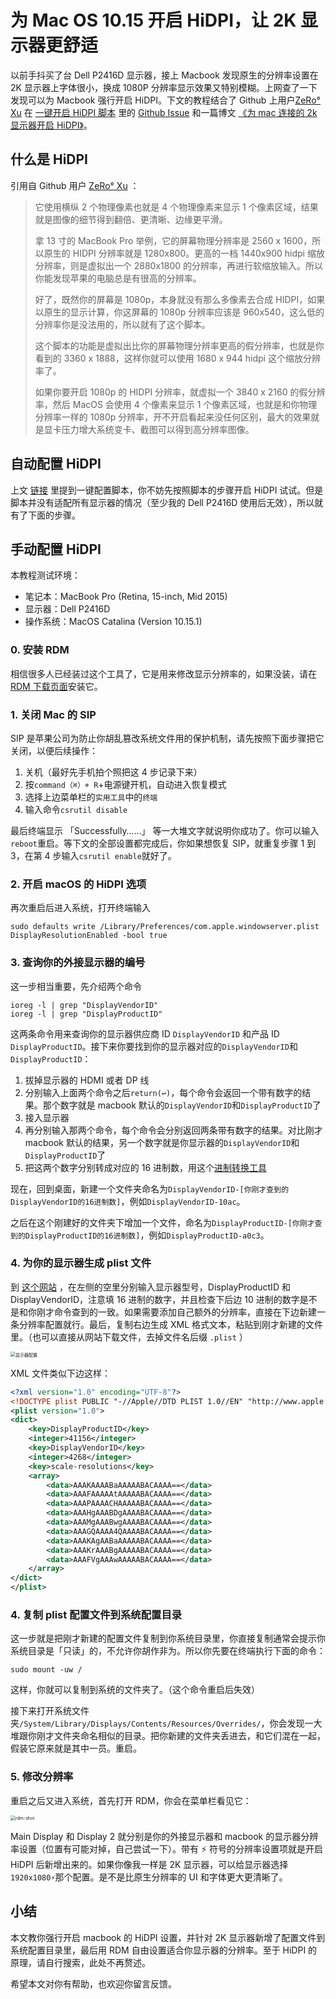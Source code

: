 # 为 Mac OS 10.15 开启 HiDPI，让 2K 显示器更舒适


以前手抖买了台 Dell P2416D 显示器，接上 Macbook 发现原生的分辨率设置在 2K 显示器上字体很小，换成 1080P 分辨率显示效果又特别模糊。上网查了一下发现可以为 Macbook 强行开启 HiDPI。下文的教程结合了 Github 上用户[ZeRo° Xu](https://github.com/xzhih) 在 [一键开启 HiDPI 脚本](https://github.com/xzhih/one-key-hidpi) 里的 [Github Issue](https://github.com/syscl/Enable-HiDPI-OSX/issues/49) 和一篇博文 [《为 mac 连接的 2k 显示器开启 HiDPI》](https://www.smslit.top/2019/01/02/mac_hidpi/)。

## 什么是 HiDPI

引用自 Github 用户 [ZeRo° Xu](https://github.com/xzhih) ：

> 它使用横纵 2 个物理像素也就是 4 个物理像素来显示 1 个像素区域，结果就是图像的细节得到翻倍、更清晰、边缘更平滑。
>
> 拿 13 寸的 MacBook Pro 举例，它的屏幕物理分辨率是 2560 x 1600，所以原生的 HIDPI 分辨率就是 1280x800。更高的一档 1440x900 hidpi 缩放分辨率，则是虚拟出一个 2880x1800 的分辨率，再进行软缩放输入。所以你能发现苹果的电脑总是有很高的分辨率。
>
> 好了，既然你的屏幕是 1080p，本身就没有那么多像素去合成 HIDPI，如果以原生的显示计算，你这屏幕的 1080p 分辨率应该是 960x540，这么低的分辨率你是没法用的，所以就有了这个脚本。
>
> 这个脚本的功能是虚拟出比你的屏幕物理分辨率更高的假分辨率，也就是你看到的 3360 x 1888，这样你就可以使用 1680 x 944 hidpi 这个缩放分辨率了。
>
> 如果你要开启 1080p 的 HIDPI 分辨率，就虚拟一个 3840 x 2160 的假分辨率，然后 MacOS 会使用 4 个像素来显示 1 个像素区域，也就是和你物理分辨率一样的 1080p 分辨率，开不开启看起来没任何区别，最大的效果就是显卡压力增大系统变卡、截图可以得到高分辨率图像。

## 自动配置 HiDPI

上文 [链接](https://github.com/xzhih/one-key-hidpi) 里提到一键配置脚本，你不妨先按照脚本的步骤开启 HiDPI 试试。但是脚本并没有适配所有显示器的情况（至少我的 Dell P2416D 使用后无效），所以就有了下面的步骤。

## 手动配置 HiDPI

本教程测试环境：

- 笔记本：MacBook Pro (Retina, 15-inch, Mid 2015)
- 显示器：Dell P2416D
- 操作系统：MacOS Catalina (Version 10.15.1)

### 0. 安装 RDM

相信很多人已经装过这个工具了，它是用来修改显示分辨率的，如果没装，请在[RDM 下载页面](https://avi.alkalay.net/software/RDM/)安装它。

### 1. 关闭 Mac 的 SIP

SIP 是苹果公司为防止你胡乱篡改系统文件用的保护机制，请先按照下面步骤把它关闭，以便后续操作：

1. 关机（最好先手机拍个照把这 4 步记录下来）
2. 按`command（⌘）+ R`+电源键开机，自动进入恢复模式
3. 选择上边菜单栏的`实用工具`中的`终端`
4. 输入命令`csrutil disable`

最后终端显示 「Successfully……」 等一大堆文字就说明你成功了。你可以输入`reboot`重启。等下文的全部设置都完成后，你如果想恢复 SIP，就重复步骤 1 到 3，在第 4 步输入`csrutil enable`就好了。

### 2. 开启 macOS 的 HiDPI 选项

再次重启后进入系统，打开终端输入

```
sudo defaults write /Library/Preferences/com.apple.windowserver.plist DisplayResolutionEnabled -bool true
```

### 3. 查询你的外接显示器的编号

这一步相当重要，先介绍两个命令

```
ioreg -l | grep "DisplayVendorID"
ioreg -l | grep "DisplayProductID"
```

这两条命令用来查询你的显示器供应商 ID `DisplayVendorID` 和产品 ID `DisplayProductID`。接下来你要找到你的显示器对应的`DisplayVendorID`和`DisplayProductID`：

1. 拔掉显示器的 HDMI 或者 DP 线
2. 分别输入上面两个命令之后`return(↩)`，每个命令会返回一个带有数字的结果。那个数字就是 macbook 默认的`DisplayVendorID`和`DisplayProductID`了
3. 接入显示器
4. 再分别输入那两个命令，每个命令会分别返回两条带有数字的结果。对比刚才 macbook 默认的结果，另一个数字就是你显示器的`DisplayVendorID`和`DisplayProductID`了
5. 把这两个数字分别转成对应的 16 进制数，用这个[进制转换工具](https://tool.oschina.net/hexconvert)

现在，回到桌面，新建一个文件夹命名为`DisplayVendorID-[你刚才查到的DisplayVendorID的16进制数]`，例如`DisplayVendorID-10ac`。

之后在这个刚建好的文件夹下增加一个文件，命名为`DisplayProductID-[你刚才查到的DisplayProductID的16进制数]`，例如`DisplayProductID-a0c3`。

### 4. 为你的显示器生成 plist 文件

到 [这个网站](https://comsysto.github.io/Display-Override-PropertyList-File-Parser-and-Generator-with-HiDPI-Support-For-Scaled-Resolutions/) ，在左侧的空里分别输入显示器型号，DisplayProductID 和 DisplayVendorID，注意填 16 进制的数字，并且检查下后边 10 进制的数字是不是和你刚才命令查到的一致。如果需要添加自己额外的分辨率，直接在下边新建一条分辨率配置就行。最后，复制右边生成 XML 格式文本，粘贴到刚才新建的文件里。（也可以直接从网站下载文件，去掉文件名后缀 `.plist` ）

<img src="https://tva1.sinaimg.cn/large/006y8mN6ly1g9bg60hippj30nm0rqwha.jpg" alt="显示器配置" style="zoom:50%;" />

XML 文件类似下边这样：

```xml
<?xml version="1.0" encoding="UTF-8"?>
<!DOCTYPE plist PUBLIC "-//Apple//DTD PLIST 1.0//EN" "http://www.apple.com/DTDs/PropertyList-1.0.dtd">
<plist version="1.0">
<dict>
    <key>DisplayProductID</key>
    <integer>41156</integer>
    <key>DisplayVendorID</key>
    <integer>4268</integer>
    <key>scale-resolutions</key>
    <array>
        <data>AAAKAAAABaAAAAABACAAAA==</data>
        <data>AAAFAAAAAtAAAAABACAAAA==</data>
        <data>AAAPAAAACHAAAAABACAAAA==</data>
        <data>AAAHgAAABDgAAAABACAAAA==</data>
        <data>AAAMgAAABwgAAAABACAAAA==</data>
        <data>AAAGQAAAA4QAAAABACAAAA==</data>
        <data>AAAKAgAABaAAAAABACAAAA==</data>
        <data>AAAKrAAABgAAAAABACAAAA==</data>
        <data>AAAFVgAAAwAAAAABACAAAA==</data>
    </array>
</dict>
</plist>
```

### 4. 复制 plist 配置文件到系统配置目录

这一步就是把刚才新建的配置文件复制到你系统目录里，你直接复制通常会提示你系统目录是「只读」的，不允许你胡作非为。所以你先要在终端执行下面的命令：

```shell
sudo mount -uw /
```

这样，你就可以复制到系统的文件夹了。（这个命令重启后失效）

接下来打开系统文件夹`/System/Library/Displays/Contents/Resources/Overrides/`，你会发现一大堆跟你刚才文件夹命名相似的目录。把你新建的文件夹丢进去，和它们混在一起，假装它原来就是其中一员。重启。

### 5. 修改分辨率

重启之后又进入系统，首先打开 RDM，你会在菜单栏看见它：

<img src="https://tva1.sinaimg.cn/large/006y8mN6gy1g995pjfs3aj30io0h4gz1.jpg" alt="rdm-shot" style="zoom:50%;" />

Main Display 和 Display 2 就分别是你的外接显示器和 macbook 的显示器分辨率设置（位置有可能对掉，自己尝试一下）。带有 ⚡️ 符号的分辨率设置项就是开启 HiDPI 后新增出来的。如果你像我一样是 2K 显示器，可以给显示器选择`1920x1080⚡️`那个配置。是不是比原生分辨率的 UI 和字体更大更清晰了。

## 小结

本文教你强行开启 macbook 的 HiDPI 设置，并针对 2K 显示器新增了配置文件到系统配置目录里，最后用 RDM 自由设置适合你显示器的分辨率。至于 HiDPI 的原理，请自行搜索，此处不再赘述。

希望本文对你有帮助，也欢迎你留言反馈。

